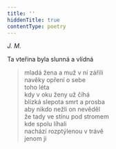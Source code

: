 ```yaml
---
title: ''
hiddenTitle: true
contentType: poetry
---
```


>   

>   

_J. M._

Ta vteřina byla slunná a vlídná

> mladá žena a muž v ní zářili  
> navěky opření o sebe  
> toho léta  
> kdy v oku ženy už číhá  
> blízká slepota smrt a prosba  
> aby nikdo nežli on nevěděl  
> že tady ve stínu pod stromem  
> kde spolu líhali  
> nachází rozptýlenou v trávě  
> jenom ji
